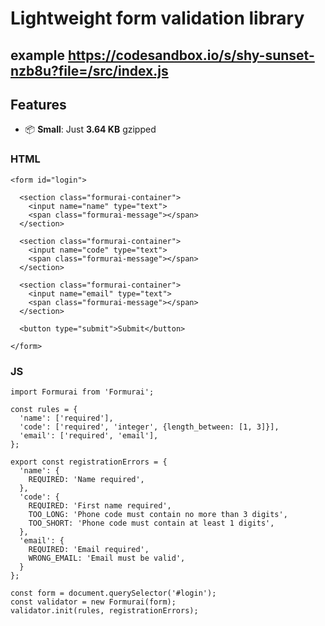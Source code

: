 # Lightweight form validation library

## example https://codesandbox.io/s/shy-sunset-nzb8u?file=/src/index.js

## Features

- 📦 **Small**: Just **3.64 KB** gzipped 

### HTML
```
<form id="login">

  <section class="formurai-container">
    <input name="name" type="text">
    <span class="formurai-message"></span>
  </section>

  <section class="formurai-container">
    <input name="code" type="text">
    <span class="formurai-message"></span>
  </section>

  <section class="formurai-container">
    <input name="email" type="text">
    <span class="formurai-message"></span>
  </section>

  <button type="submit">Submit</button>
  
</form>
```

### JS
```
import Formurai from 'Formurai';

const rules = {
  'name': ['required'],
  'code': ['required', 'integer', {length_between: [1, 3]}],
  'email': ['required', 'email'],
};

export const registrationErrors = {
  'name': {
    REQUIRED: 'Name required',
  },
  'code': {
    REQUIRED: 'First name required',
    TOO_LONG: 'Phone code must contain no more than 3 digits',
    TOO_SHORT: 'Phone code must contain at least 1 digits',
  },
  'email': {
    REQUIRED: 'Email required',
    WRONG_EMAIL: 'Email must be valid',
  }
};

const form = document.querySelector('#login');
const validator = new Formurai(form);
validator.init(rules, registrationErrors);
```
